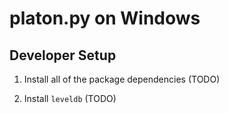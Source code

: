 # platon.py on Windows

## Developer Setup

1. Install all of the package dependencies (TODO)

2. Install `leveldb` (TODO)
